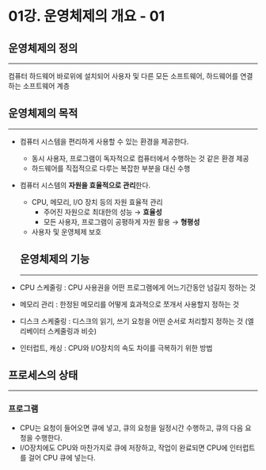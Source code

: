 # 01강. 운영체제의 개요 - 01

## 운영체제의 정의

---

컴퓨터 하드웨어 바로위에 설치되어 사용자 및 다른 모든 소프트웨어, 하드웨어를 연결하는 소프트웨어 계층

## 운영체제의 목적

---

- 컴퓨터 시스템을 편리하게 사용할 수 있는 환경을 제공한다.
    - 동시 사용자, 프로그램이 독자적으로 컴퓨터에서 수행하는 것 같은 환경 제공
    - 하드웨어를 직접적으로 다루는 복잡한 부분을 대신 수행
- 컴퓨터 시스템의 **자원을 효율적으로 관리**한다.
    - CPU, 메모리, I/O 장치 등의 자원 효율적 관리
        - 주어진 자원으로 최대한의 성능 → **효율성**
        - 모든 사용자, 프로그램이 공평하게 자원 활용 → **형평성**
    - 사용자 및 운영체제 보호
    
    ## 운영체제의 기능
    
    ---
    
- CPU 스케줄링 : CPU 사용권을 어떤 프로그램에게 어느기간동안 넘길지 정하는 것
- 메모리 관리 : 한정된 메모리를 어떻게 효과적으로 쪼개서 사용할지 정하는 것
- 디스크 스케줄링 : 디스크의 읽기, 쓰기 요청을 어떤 순서로 처리할지 정하는 것 (엘리베이터 스케줄링과 비슷)
- 인터럽트, 캐싱 : CPU와 I/O장치의 속도 차이를 극복하기 위한 방법

## 프로세스의 상태

---

### 프로그램

- CPU는 요청이 들어오면 큐에 넣고, 큐의 요청을 일정시간 수행하고, 큐의 다음 요청을 수행한다.
- I/O장치에도 CPU와 마찬가지로 큐에 저장하고, 작업이 완료되면 CPU에 인터럽트를 걸어 CPU 큐에 넣는다.